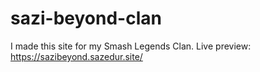 # sazi-beyond-clan
I made this site for my Smash Legends Clan. Live preview: https://sazibeyond.sazedur.site/
